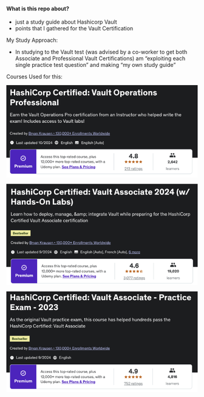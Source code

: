 #### What is this repo about?
- just a study guide about Hashicorp Vault 
- points that I gathered for the Vault Certification 


My Study Approach: 
- In studying to the Vault test (was advised by a co-worker to get both Associate and Professional Vault Certifications) am “exploiting each single practice test question” and making “my own study guide”

Courses Used for this:

![pro](img/vault-pro.png)

![assoc](img/vault-assoc.png)

![practice](img/vault-practice.png)